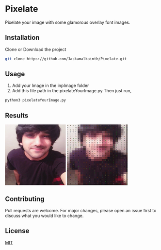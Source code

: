 # Pixelate

Pixelate your image with some glamorous overlay font images. 

## Installation

Clone or Download the project 

```bash
git clone https://github.com/Jaskamalkainth/Pixelate.git
```

## Usage

1. Add your Image in the inpImage folder
2. Add this file path in the pixelateYourImage.py
Then just run,
```bash
python3 pixelateYourImage.py
```

## Results
<img src="https://github.com/Jaskamalkainth/Pixelate/blob/master/InpImages/jk.jpg" width="200" height="200" />
<img src="https://github.com/Jaskamalkainth/Pixelate/blob/master/OutImages/jkPixelate.jpg" width="200" height="200" />



## Contributing
Pull requests are welcome. For major changes, please open an issue first to discuss what you would like to change.

## License
[MIT](https://choosealicense.com/licenses/mit/)
